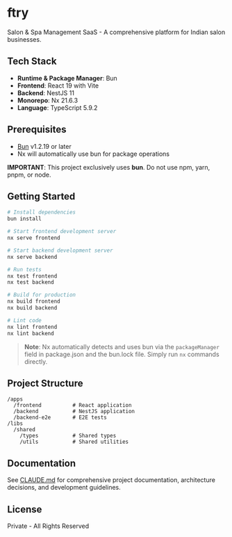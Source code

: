 # ftry

Salon & Spa Management SaaS - A comprehensive platform for Indian salon businesses.

## Tech Stack

- **Runtime & Package Manager**: Bun
- **Frontend**: React 19 with Vite
- **Backend**: NestJS 11
- **Monorepo**: Nx 21.6.3
- **Language**: TypeScript 5.9.2

## Prerequisites

- [Bun](https://bun.sh) v1.2.19 or later
- Nx will automatically use bun for package operations

**IMPORTANT**: This project exclusively uses **bun**. Do not use npm, yarn, pnpm, or node.

## Getting Started

```bash
# Install dependencies
bun install

# Start frontend development server
nx serve frontend

# Start backend development server
nx serve backend

# Run tests
nx test frontend
nx test backend

# Build for production
nx build frontend
nx build backend

# Lint code
nx lint frontend
nx lint backend
```

> **Note**: Nx automatically detects and uses bun via the `packageManager` field in package.json and the bun.lock file. Simply run `nx` commands directly.

## Project Structure

```
/apps
  /frontend          # React application
  /backend           # NestJS application
  /backend-e2e       # E2E tests
/libs
  /shared
    /types           # Shared types
    /utils           # Shared utilities
```

## Documentation

See [CLAUDE.md](./CLAUDE.md) for comprehensive project documentation, architecture decisions, and development guidelines.

## License

Private - All Rights Reserved

